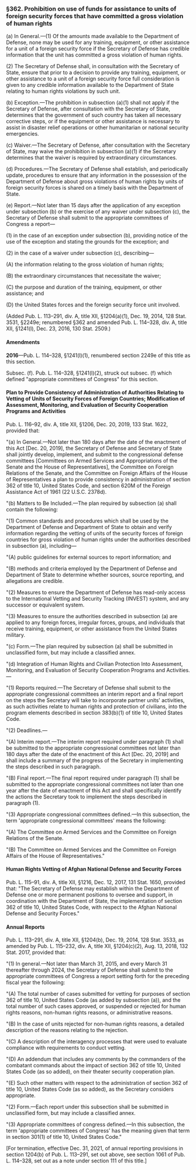 ### §362. Prohibition on use of funds for assistance to units of foreign security forces that have committed a gross violation of human rights ###

(a) In General.—(1) Of the amounts made available to the Department of Defense, none may be used for any training, equipment, or other assistance for a unit of a foreign security force if the Secretary of Defense has credible information that the unit has committed a gross violation of human rights.

(2) The Secretary of Defense shall, in consultation with the Secretary of State, ensure that prior to a decision to provide any training, equipment, or other assistance to a unit of a foreign security force full consideration is given to any credible information available to the Department of State relating to human rights violations by such unit.

(b) Exception.—The prohibition in subsection (a)(1) shall not apply if the Secretary of Defense, after consultation with the Secretary of State, determines that the government of such country has taken all necessary corrective steps, or if the equipment or other assistance is necessary to assist in disaster relief operations or other humanitarian or national security emergencies.

(c) Waiver.—The Secretary of Defense, after consultation with the Secretary of State, may waive the prohibition in subsection (a)(1) if the Secretary determines that the waiver is required by extraordinary circumstances.

(d) Procedures.—The Secretary of Defense shall establish, and periodically update, procedures to ensure that any information in the possession of the Department of Defense about gross violations of human rights by units of foreign security forces is shared on a timely basis with the Department of State.

(e) Report.—Not later than 15 days after the application of any exception under subsection (b) or the exercise of any waiver under subsection (c), the Secretary of Defense shall submit to the appropriate committees of Congress a report—

(1) in the case of an exception under subsection (b), providing notice of the use of the exception and stating the grounds for the exception; and

(2) in the case of a waiver under subsection (c), describing—

(A) the information relating to the gross violation of human rights;

(B) the extraordinary circumstances that necessitate the waiver;

(C) the purpose and duration of the training, equipment, or other assistance; and

(D) the United States forces and the foreign security force unit involved.

(Added Pub. L. 113–291, div. A, title XII, §1204(a)(1), Dec. 19, 2014, 128 Stat. 3531, §2249e; renumbered §362 and amended Pub. L. 114–328, div. A, title XII, §1241(l), Dec. 23, 2016, 130 Stat. 2509.)

#### Amendments ####

**2016**—Pub. L. 114–328, §1241(l)(1), renumbered section 2249e of this title as this section.

Subsec. (f). Pub. L. 114–328, §1241(l)(2), struck out subsec. (f) which defined "appropriate committees of Congress" for this section.

#### Plan to Provide Consistency of Administration of Authorities Relating to Vetting of Units of Security Forces of Foreign Countries; Modification of Assessment, Monitoring, and Evaluation of Security Cooperation Programs and Activities ####

Pub. L. 116–92, div. A, title XII, §1206, Dec. 20, 2019, 133 Stat. 1622, provided that:

"(a) In General.—Not later than 180 days after the date of the enactment of this Act [Dec. 20, 2019], the Secretary of Defense and Secretary of State shall jointly develop, implement, and submit to the congressional defense committees [Committees on Armed Services and Appropriations of the Senate and the House of Representatives], the Committee on Foreign Relations of the Senate, and the Committee on Foreign Affairs of the House of Representatives a plan to provide consistency in administration of section 362 of title 10, United States Code, and section 620M of the Foreign Assistance Act of 1961 (22 U.S.C. 2378d).

"(b) Matters to Be Included.—The plan required by subsection (a) shall contain the following:

"(1) Common standards and procedures which shall be used by the Department of Defense and Department of State to obtain and verify information regarding the vetting of units of the security forces of foreign countries for gross violation of human rights under the authorities described in subsection (a), including—

"(A) public guidelines for external sources to report information; and

"(B) methods and criteria employed by the Department of Defense and Department of State to determine whether sources, source reporting, and allegations are credible.

"(2) Measures to ensure the Department of Defense has read-only access to the International Vetting and Security Tracking (INVEST) system, and any successor or equivalent system.

"(3) Measures to ensure the authorities described in subsection (a) are applied to any foreign forces, irregular forces, groups, and individuals that receive training, equipment, or other assistance from the United States military.

"(c) Form.—The plan required by subsection (a) shall be submitted in unclassified form, but may include a classified annex.

"(d) Integration of Human Rights and Civilian Protection Into Assessment, Monitoring, and Evaluation of Security Cooperation Programs and Activities.—

"(1) Reports required.—The Secretary of Defense shall submit to the appropriate congressional committees an interim report and a final report on the steps the Secretary will take to incorporate partner units' activities, as such activities relate to human rights and protection of civilians, into the program elements described in section 383(b)(1) of title 10, United States Code.

"(2) Deadlines.—

"(A) Interim report.—The interim report required under paragraph (1) shall be submitted to the appropriate congressional committees not later than 180 days after the date of the enactment of this Act [Dec. 20, 2019] and shall include a summary of the progress of the Secretary in implementing the steps described in such paragraph.

"(B) Final report.—The final report required under paragraph (1) shall be submitted to the appropriate congressional committees not later than one year after the date of enactment of this Act and shall specifically identify the actions the Secretary took to implement the steps described in paragraph (1).

"(3) Appropriate congressional committees defined.—In this subsection, the term 'appropriate congressional committees' means the following:

"(A) The Committee on Armed Services and the Committee on Foreign Relations of the Senate.

"(B) The Committee on Armed Services and the Committee on Foreign Affairs of the House of Representatives."

#### Human Rights Vetting of Afghan National Defense and Security Forces ####

Pub. L. 115–91, div. A, title XII, §1216, Dec. 12, 2017, 131 Stat. 1650, provided that: "The Secretary of Defense may establish within the Department of Defense one or more permanent positions to oversee and support, in coordination with the Department of State, the implementation of section 362 of title 10, United States Code, with respect to the Afghan National Defense and Security Forces."

#### Annual Reports ####

Pub. L. 113–291, div. A, title XII, §1204(b), Dec. 19, 2014, 128 Stat. 3533, as amended by Pub. L. 115–232, div. A, title XII, §1204(c)(2), Aug. 13, 2018, 132 Stat. 2017, provided that:

"(1) In general.—Not later than March 31, 2015, and every March 31 thereafter through 2024, the Secretary of Defense shall submit to the appropriate committees of Congress a report setting forth for the preceding fiscal year the following:

"(A) The total number of cases submitted for vetting for purposes of section 362 of title 10, United States Code (as added by subsection (a)), and the total number of such cases approved, or suspended or rejected for human rights reasons, non-human rights reasons, or administrative reasons.

"(B) In the case of units rejected for non-human rights reasons, a detailed description of the reasons relating to the rejection.

"(C) A description of the interagency processes that were used to evaluate compliance with requirements to conduct vetting.

"(D) An addendum that includes any comments by the commanders of the combatant commands about the impact of section 362 of title 10, United States Code (as so added), on their theater security cooperation plan.

"(E) Such other matters with respect to the administration of section 362 of title 10, United States Code (as so added), as the Secretary considers appropriate.

"(2) Form.—Each report under this subsection shall be submitted in unclassified form, but may include a classified annex.

"(3) Appropriate committees of congress defined.—In this subsection, the term 'appropriate committees of Congress' has the meaning given that term in section 301(1) of title 10, United States Code."

[For termination, effective Dec. 31, 2021, of annual reporting provisions in section 1204(b) of Pub. L. 113–291, set out above, see section 1061 of Pub. L. 114–328, set out as a note under section 111 of this title.]